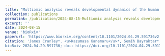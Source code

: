 ```yaml
---
title: "Multiomic analysis reveals developmental dynamics of the human heart in health and disease"
collection: publications
permalink: /publication/2024-08-15-Multiomic analysis reveals developmental dynamics of the human heart in health and disease
excerpt: ''
date: 2024-08-15
venue: 'bioRxiv'
paperurl: 'https://www.biorxiv.org/content/10.1101/2024.04.29.591736v2'
citation: 'James Cranley*, <u>Kazumasa Kanemaru</u>*, Semih Bayraktar*, Vincent Knight-Schrijver, Jan Patrick Pett, Krzysztof Polanski, Monika Dabrowska, Ilaria Mulas, Laura Richardson, Claudia I. Semprich, Rakeshlal Kapuge, Shani Perera, Xiaoling He, Siew Yen Ho, Nadav Yayon, Liz Tuck, Kenny Roberts, Jack A. Palmer, Hongorzul Davaapil, Laure Gambardella, Minal Patel, Richard Tyser, Sanjay Sinha, Sarah A. Teichmann
bioRxiv 2024.04.29.591736; doi: https://doi.org/10.1101/2024.04.29.591736'
---
```


